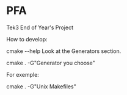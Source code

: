 PFA
===

Tek3 End of Year's Project

How to develop:

cmake --help
Look at the Generators section.

cmake . -G"Generator you choose"

For exemple:

cmake . -G"Unix Makefiles"

